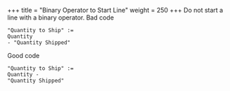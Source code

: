 +++
title = "Binary Operator to Start Line"
weight = 250
+++
Do not start a line with a binary operator. Bad code

    "Quantity to Ship" :=
    Quantity 
    - "Quantity Shipped"

Good code

    "Quantity to Ship" :=
    Quantity -
    "Quantity Shipped"
